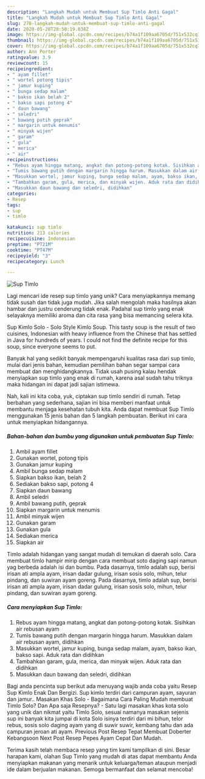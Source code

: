 ```yaml
---
description: "Langkah Mudah untuk Membuat Sup Timlo Anti Gagal"
title: "Langkah Mudah untuk Membuat Sup Timlo Anti Gagal"
slug: 278-langkah-mudah-untuk-membuat-sup-timlo-anti-gagal
date: 2020-05-28T20:50:19.038Z
image: https://img-global.cpcdn.com/recipes/b74a1f109aa6705d/751x532cq70/sup-timlo-foto-resep-utama.jpg
thumbnail: https://img-global.cpcdn.com/recipes/b74a1f109aa6705d/751x532cq70/sup-timlo-foto-resep-utama.jpg
cover: https://img-global.cpcdn.com/recipes/b74a1f109aa6705d/751x532cq70/sup-timlo-foto-resep-utama.jpg
author: Ann Porter
ratingvalue: 3.9
reviewcount: 15
recipeingredient:
- " ayam fillet"
- " wortel potong tipis"
- " jamur kuping"
- " bunga sedap malam"
- " bakso ikan belah 2"
- " bakso sapi potong 4"
- " daun bawang"
- " seledri"
- " bawang putih geprak"
- " margarin untuk menumis"
- " minyak wijen"
- " garam"
- " gula"
- " merica"
- " air"
recipeinstructions:
- "Rebus ayam hingga matang, angkat dan potong-potong kotak. Sisihkan air rebusan ayam"
- "Tumis bawang putih dengan margarin hingga harum. Masukkan dalam air rebusan ayam, didihkan"
- "Masukkan wortel, jamur kuping, bunga sedap malam, ayam, bakso ikan, bakso sapi. Aduk rata dan didihkan"
- "Tambahkan garam, gula, merica, dan minyak wijen. Aduk rata dan didihkan"
- "Masukkan daun bawang dan seledri, didihkan"
categories:
- Resep
tags:
- sup
- timlo

katakunci: sup timlo 
nutrition: 213 calories
recipecuisine: Indonesian
preptime: "PT21M"
cooktime: "PT47M"
recipeyield: "3"
recipecategory: Lunch

---
```



![Sup Timlo](https://img-global.cpcdn.com/recipes/b74a1f109aa6705d/751x532cq70/sup-timlo-foto-resep-utama.jpg)

Lagi mencari ide resep sup timlo yang unik? Cara menyiapkannya memang tidak susah dan tidak juga mudah. Jika salah mengolah maka hasilnya akan hambar dan justru cenderung tidak enak. Padahal sup timlo yang enak selayaknya memiliki aroma dan cita rasa yang bisa memancing selera kita.

Sup Kimlo Solo - Solo Style Kimlo Soup. This tasty soup is the result of two cuisines, Indonesian with heavy influence from the Chinese that has settled in Java for hundreds of years. I could not find the definite recipe for this soup, since everyone seems to put.

Banyak hal yang sedikit banyak mempengaruhi kualitas rasa dari sup timlo, mulai dari jenis bahan, kemudian pemilihan bahan segar sampai cara membuat dan menghidangkannya. Tidak usah pusing kalau hendak menyiapkan sup timlo yang enak di rumah, karena asal sudah tahu triknya maka hidangan ini dapat jadi sajian istimewa.


Nah, kali ini kita coba, yuk, ciptakan sup timlo sendiri di rumah. Tetap berbahan yang sederhana, sajian ini bisa memberi manfaat untuk membantu menjaga kesehatan tubuh kita. Anda dapat membuat Sup Timlo menggunakan 15 jenis bahan dan 5 langkah pembuatan. Berikut ini cara untuk menyiapkan hidangannya.

<!--inarticleads1-->

##### Bahan-bahan dan bumbu yang digunakan untuk pembuatan Sup Timlo:

1. Ambil  ayam fillet
1. Gunakan  wortel, potong tipis
1. Gunakan  jamur kuping
1. Ambil  bunga sedap malam
1. Siapkan  bakso ikan, belah 2
1. Sediakan  bakso sapi, potong 4
1. Siapkan  daun bawang
1. Ambil  seledri
1. Ambil  bawang putih, geprak
1. Siapkan  margarin untuk menumis
1. Ambil  minyak wijen
1. Gunakan  garam
1. Gunakan  gula
1. Sediakan  merica
1. Siapkan  air


Timlo adalah hidangan yang sangat mudah di temukan di daerah solo. Cara membuat timlo hampir mirip dengan cara membuat soto daging sapi namun yag berbeda adalah isi dan bumbu. Pada dasarnya, timlo adalah sup, berisi irisan ati ampla ayam, irisan dadar gulung, irisan sosis solo, mihun, telur pindang, dan suwiran ayam goreng. Pada dasarnya, timlo adalah sup, berisi irisan ati ampla ayam, irisan dadar gulung, irisan sosis solo, mihun, telur pindang, dan suwiran ayam goreng. 

<!--inarticleads2-->

##### Cara menyiapkan Sup Timlo:

1. Rebus ayam hingga matang, angkat dan potong-potong kotak. Sisihkan air rebusan ayam
1. Tumis bawang putih dengan margarin hingga harum. Masukkan dalam air rebusan ayam, didihkan
1. Masukkan wortel, jamur kuping, bunga sedap malam, ayam, bakso ikan, bakso sapi. Aduk rata dan didihkan
1. Tambahkan garam, gula, merica, dan minyak wijen. Aduk rata dan didihkan
1. Masukkan daun bawang dan seledri, didihkan


Bagi anda pencinta sup berikut ada menuyang wajib anda coba yaitu Resep Sup Kimlo Enak Dan Bergizi. Sup kimlo terdiri dari campuran ayam, sayuran dan jamur.. Masakan Khas Solo - Bagaimana Cara Paling Mudah membuat Timlo Solo? Dan Apa saja Resepnya? - Satu lagi masakan khas kota solo yang unik dan nikmat yaitu Timlo Solo, sesuai namanya masakan sejenis sup ini banyak kita jumpai di kota Solo isinya terdiri dari mi bihun, telor rebus, sosis solo daging ayam yang di suwir suwir, kembang tahu dan ada campuran jeroan ati ayam. Previous Post Resep Tepat Membuat Doberter Kebangsoon Next Post Resep Pepes Ayam Cepat Dan Mudah. 

Terima kasih telah membaca resep yang tim kami tampilkan di sini. Besar harapan kami, olahan Sup Timlo yang mudah di atas dapat membantu Anda menyiapkan makanan yang menarik untuk keluarga/teman ataupun menjadi ide dalam berjualan makanan. Semoga bermanfaat dan selamat mencoba!
